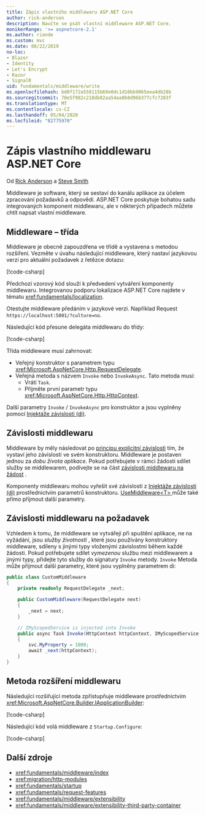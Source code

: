 ```yaml
---
title: Zápis vlastního middlewaru ASP.NET Core
author: rick-anderson
description: Naučte se psát vlastní middleware ASP.NET Core.
monikerRange: '>= aspnetcore-2.1'
ms.author: riande
ms.custom: mvc
ms.date: 08/22/2019
no-loc:
- Blazor
- Identity
- Let's Encrypt
- Razor
- SignalR
uid: fundamentals/middleware/write
ms.openlocfilehash: bd0f172a558115b69e0dc1d10bb9065eea4db28b
ms.sourcegitcommit: 70e5f982c218db82aa54aa8b8d96b377cfc7283f
ms.translationtype: MT
ms.contentlocale: cs-CZ
ms.lasthandoff: 05/04/2020
ms.locfileid: "82775970"
---
```

# <a name="write-custom-aspnet-core-middleware"></a>Zápis vlastního middlewaru ASP.NET Core

Od [Rick Anderson](https://twitter.com/RickAndMSFT) a [Steve Smith](https://ardalis.com/)

Middleware je software, který se sestaví do kanálu aplikace za účelem zpracování požadavků a odpovědí. ASP.NET Core poskytuje bohatou sadu integrovaných komponent middlewaru, ale v některých případech můžete chtít napsat vlastní middleware.

## <a name="middleware-class"></a>Middleware – třída

Middleware je obecně zapouzdřena ve třídě a vystavena s metodou rozšíření. Vezměte v úvahu následující middleware, který nastaví jazykovou verzi pro aktuální požadavek z řetězce dotazu:

[!code-csharp[](write/snapshot/StartupCulture.cs)]

Předchozí vzorový kód slouží k předvedení vytváření komponenty middlewaru. Integrovanou podporu lokalizace ASP.NET Core najdete v tématu <xref:fundamentals/localization>.

Otestujte middleware předáním v jazykové verzi. Například Request `https://localhost:5001/?culture=no`.

Následující kód přesune delegáta middlewaru do třídy:

[!code-csharp[](write/snapshot/RequestCultureMiddleware.cs)]

Třída middleware musí zahrnovat:

* Veřejný konstruktor s parametrem typu <xref:Microsoft.AspNetCore.Http.RequestDelegate>.
* Veřejná metoda s názvem `Invoke` nebo `InvokeAsync`. Tato metoda musí:
  * Vrátí `Task`.
  * Přijměte první parametr typu <xref:Microsoft.AspNetCore.Http.HttpContext>.
  
Další parametry `Invoke` / `InvokeAsync` pro konstruktor a jsou vyplněny pomocí [Injektáže závislosti (di)](xref:fundamentals/dependency-injection).

## <a name="middleware-dependencies"></a>Závislosti middlewaru

Middleware by měly následovat po [principu explicitní závislosti](/dotnet/standard/modern-web-apps-azure-architecture/architectural-principles#explicit-dependencies) tím, že vystaví jeho závislosti ve svém konstruktoru. Middleware je postaven jednou za *dobu života aplikace*. Pokud potřebujete v rámci žádosti sdílet služby se middlewarem, podívejte se na část [závislosti middlewaru na žádost](#per-request-middleware-dependencies) .

Komponenty middlewaru mohou vyřešit své závislosti z [Injektáže závislosti (di)](xref:fundamentals/dependency-injection) prostřednictvím parametrů konstruktoru. [UseMiddleware&lt;T&gt; ](/dotnet/api/microsoft.aspnetcore.builder.usemiddlewareextensions.usemiddleware#Microsoft_AspNetCore_Builder_UseMiddlewareExtensions_UseMiddleware_Microsoft_AspNetCore_Builder_IApplicationBuilder_System_Type_System_Object___) může také přímo přijmout další parametry.

## <a name="per-request-middleware-dependencies"></a>Závislosti middlewaru na požadavek

Vzhledem k tomu, že middleware se vytvářejí při spuštění aplikace, ne na vyžádání, jsou *služby životnosti* , které jsou používány konstruktory middleware, sdíleny s jinými typy vloženými závislostmi během každé žádosti. Pokud potřebujete sdílet *vymezenou* službu mezi middlewarem a jinými typy, přidejte tyto služby do signatury `Invoke` metody. `Invoke` Metoda může přijmout další parametry, které jsou vyplněny parametrem di:

```csharp
public class CustomMiddleware
{
    private readonly RequestDelegate _next;

    public CustomMiddleware(RequestDelegate next)
    {
        _next = next;
    }

    // IMyScopedService is injected into Invoke
    public async Task Invoke(HttpContext httpContext, IMyScopedService svc)
    {
        svc.MyProperty = 1000;
        await _next(httpContext);
    }
}
```

## <a name="middleware-extension-method"></a>Metoda rozšíření middlewaru

Následující rozšiřující metoda zpřístupňuje middleware prostřednictvím <xref:Microsoft.AspNetCore.Builder.IApplicationBuilder>:

[!code-csharp[](write/snapshot/RequestCultureMiddlewareExtensions.cs)]

Následující kód volá middleware z `Startup.Configure`:

[!code-csharp[](write/snapshot/Startup.cs?highlight=5)]

## <a name="additional-resources"></a>Další zdroje

* <xref:fundamentals/middleware/index>
* <xref:migration/http-modules>
* <xref:fundamentals/startup>
* <xref:fundamentals/request-features>
* <xref:fundamentals/middleware/extensibility>
* <xref:fundamentals/middleware/extensibility-third-party-container>
